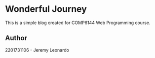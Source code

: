 # Wonderful Journey

This is a simple blog created for COMP6144 Web Programming course.

## Author

2201731106 - Jeremy Leonardo